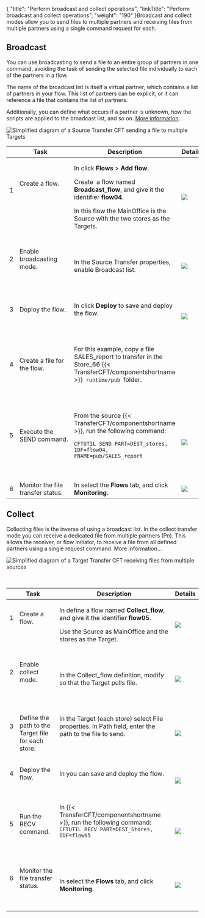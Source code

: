 {
    "title": "Perform broadcast and collect operations",
    "linkTitle": "Perform broadcast and collect operations",
    "weight": "190"
}Broadcast and collect modes allow you to send files to multiple partners and receiving files from multiple partners using a single command request for each.

## Broadcast

You can use broadcasting to send a file to an entire group of partners in one command, avoiding the task of sending the selected file individually to each of the partners in a flow.

The name of the broadcast list is itself a virtual partner, which contains a list of partners in your flow. This list of partners can be explicit, or it can reference a file that contains the list of partners.

Additionally, you can define what occurs if a partner is unknown, how the scripts are applied to the broadcast list, and so on. [More information](../../../concepts/transfer_command_overview/broadcast_collect)...

<img src="/Images/TransferCFT/Broadcast_w_cg.png" class="maxWidth" alt="Simplified diagram of a Source Transfer CFT sending a file to multiple Targets" />

<table>
   <thead>
      <tr>
<th  colspan="2" >  Task         </th>
<th  >Description         </th>
<th  >Details         </th>
      </tr>
   </thead>
   <tbody>
      <tr>
         <td><p>1</p>
<p> </p>         </td>
         <td><p>Create a flow.</p>
<p> </p>
<p><br />
</p>         </td>
         <td><p>In click <strong>Flows</strong> &gt; <strong>Add flow</strong>.</p>
<p>Create  a flow named <strong>Broadcast_flow</strong>, and give it the identifier <strong>flow04</strong>.</p>
<p>In this flow the  MainOffice is the Source with the two stores as the Targets.</p>         </td>
         <td><a href="../intro_cg_task_catalog/t_defineflow_broadcast"><img src="/Images/TransferCFT/mapArrow.png" /></a>         </td>
      </tr>
      <tr>
         <td><p>2</p>
<p> </p>         </td>
         <td><p>Enable broadcasting mode.</p>
<p> </p>         </td>
         <td><p> </p>
<p>In the Source Transfer properties, enable Broadcast list.</p>
<p> </p>         </td>
         <td><a href="../intro_cg_task_catalog/t_defineflow_broadcast#enable_broadcast_cg"><img src="/Images/TransferCFT/mapArrow.png" /></a>         </td>
      </tr>
      <tr>
         <td><p>3</p>
<p> </p>         </td>
         <td><p>Deploy the flow.</p>
<p> </p>         </td>
         <td><p>In click <strong>Deploy</strong> to save and deploy the flow.</p>
<p> </p>         </td>
         <td><a href="../intro_cg_task_catalog/t_savedeployflow"><img src="/Images/TransferCFT/mapArrow.png" /></a>         </td>
      </tr>
      <tr>
         <td><p>4</p>
<p> </p>         </td>
         <td><p>Create a file for the flow.</p>
<p> </p>         </td>
         <td><p>For this example, copy a file SALES_report to transfer in the Store_66 {{< TransferCFT/componentshortname  >}}<code> runtime/pub </code>folder.</p>
<p> </p>         </td>
         <td>          </td>
      </tr>
      <tr>
         <td><p>5</p>
<p> </p>         </td>
         <td><p>Execute the SEND command.</p>
<p> </p>         </td>
         <td><p>From the source {{< TransferCFT/componentshortname  >}},  run the following command:</p>
<p><code>CFTUTIL SEND PART=DEST_stores, IDF=flow04, FNAME=pub/SALES_report</code></p>
<p> </p>         </td>
         <td><a href="../../../c_intro_userinterfaces/about_cftutil"><img src="/Images/TransferCFT/mapArrow.png" /></a>         </td>
      </tr>
      <tr>
         <td>6         </td>
         <td>Monitor the file transfer status.         </td>
         <td>In select the <strong>Flows</strong> tab, and click <strong>Monitoring</strong>.         </td>
         <td><a href="../intro_cg_task_catalog/c_flow_monitoring"><img src="/Images/TransferCFT/mapArrow.png" /></a>         </td>
      </tr>
   </tbody>
</table>

## Collect

Collecting files is the inverse of using a broadcast list.  In the collect transfer mode you can receive  a dedicated file from multiple partners (P*n*). This allows the  receiver, or flow initiator, to receive a file from all defined partners using a single request command. More information...

![Simplified diagram of a Target Transfer CFT receiving files from multiple sources](/Images/TransferCFT/TransferCFT_Collect_w_CG.png)

 

<table>
   <thead>
      <tr>
<th  colspan="2" >  Task         </th>
<th  >Description         </th>
<th >Details         </th>
      </tr>
   </thead>
   <tbody>
      <tr>
         <td><p>1</p>
<p> </p>         </td>
         <td><p>Create a flow.</p>
<p><br />
</p>         </td>
         <td><p>In define a flow named <strong>Collect_flow</strong>, and give it the identifier <strong>flow05</strong>.  </p>
<p>Use the Source as MainOffice and the stores as the Target.<br />
</p>         </td>
         <td><a href="../intro_cg_task_catalog/t_define_simpleflow"><img src="/Images/TransferCFT/mapArrow.png" /></a>         </td>
      </tr>
      <tr>
         <td><p>2</p>
<p> </p>         </td>
         <td><p>Enable collect mode.</p>
<p> </p>         </td>
         <td><p> </p>
<p>In the Collect_flow definition, modify so that the Target pulls file.</p>
<p> </p>         </td>
         <td><a href="../intro_cg_task_catalog/t_defineflow_collect"><img src="/Images/TransferCFT/mapArrow.png" /></a>         </td>
      </tr>
      <tr>
         <td><p>3</p>
<p> </p>         </td>
         <td>Define the path to the Target file for each store.         </td>
         <td><p>In the Target (each store) select File properties. In Path field, enter the path to the file to send.</p>
<p> </p>         </td>
         <td><a href="../intro_cg_task_catalog/t_collect_target_properties"><img src="/Images/TransferCFT/mapArrow.png" /></a>         </td>
      </tr>
      <tr>
         <td><p>4</p>
<p> </p>         </td>
         <td><p>Deploy the flow.</p>
<p> </p>         </td>
         <td><p>In you can save and deploy the flow.</p>
<p> </p>         </td>
         <td><a href="../intro_cg_task_catalog/t_savedeployflow"><img src="/Images/TransferCFT/mapArrow.png" /></a>         </td>
      </tr>
      <tr>
         <td><p>5</p>
<p> </p>         </td>
         <td><p>Run the RECV command.</p>
<p> </p>         </td>
         <td>In {{< TransferCFT/componentshortname  >}},  run the following command: <code></code><code>CFTUTIL RECV PART=DEST_Stores, IDF=flow05</code>
<p> </p>         </td>
         <td><a href="../../../c_intro_userinterfaces/about_cftutil"><img src="/Images/TransferCFT/mapArrow.png" /></a>         </td>
      </tr>
      <tr>
         <td><p>6</p>
<p> </p>         </td>
         <td><p>Monitor the file transfer status.</p>
<p> </p>         </td>
         <td><p>In select the <strong>Flows</strong> tab, and click <strong>Monitoring</strong>.</p>         </td>
         <td><a href="../intro_cg_task_catalog/c_flow_monitoring"><img src="/Images/TransferCFT/mapArrow.png" /></a>         </td>
      </tr>
   </tbody>
</table>
